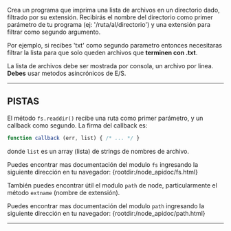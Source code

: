 Crea un programa que imprima una lista de archivos en un directorio dado, filtrado por su extensión. Recibirás el nombre del directorio como primer parámetro de tu programa (ej: '/ruta/al/directorio') y una extensión para filtrar como segundo argumento. 

Por ejemplo, si recibes 'txt' como segundo parametro entonces necesitaras filtrar la lista para que solo queden archivos que **terminen con .txt**.

La lista de archivos debe ser mostrada por consola, un archivo por linea. **Debes** usar metodos asincrónicos de E/S.

----------------------------------------------------------------------
## PISTAS

El método `fs.readdir()` recibe una ruta como primer parámetro, y un callback como segundo. La firma del callback es:

```js
function callback (err, list) { /* ... */ }
```

donde `list` es un array (lista) de strings de nombres de archivo.

Puedes encontrar mas documentación del modulo `fs` ingresando la siguiente dirección en tu navegador:
  {rootdir:/node_apidoc/fs.html}

También puedes encontrar útil el modulo `path` de node, particularmente el método `extname` (nombre de extensión). 

Puedes encontrar mas documentación del modulo `path` ingresando la siguiente dirección en tu navegador:
  {rootdir:/node_apidoc/path.html}

----------------------------------------------------------------------

